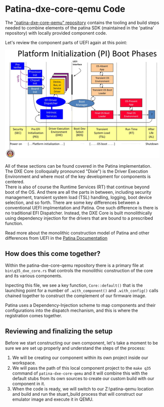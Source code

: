 # Patina-dxe-core-qemu Code
The ["patina-dxe-core-qemu" repository](https://github.com/OpenDevicePartnership/patina-dxe-core-qemu) contains the tooling and build steps needed to combine elements of the patina SDK (maintained in the 'patina' repository) with locally provided component code.

Let's review the component parts of UEFI again at this point:

![UEFI Diagram](./media/PI_Boot_Phases.jpg)

All of these sections can be found covered in the Patina implementation. 
The DXE Core (colloquially pronounced "Dixie") is the Driver Execution Environment and where most of the key development for components is centered.  
There is also of course the Runtime Services (RT) that continue beyond boot of the OS.
And there are all the parts in between, including security management, transient system load (TSL) handling, logging, boot device selection, and so forth.
There are some key differences between a conventional UEFI implmentation and Patina.
One such difference is there is no traditional EFI Dispatcher.  Instead, the DXE Core is built monolithically using dependency injection for the drivers that are bound to a prescribed function.

Read more about the monolithic construction model of Patina and other differences from UEFI in the [Patina Documentation](https://sturdy-adventure-nv32gqw.pages.github.io/component/interface.html)

## How does this come together?
Within the patina-dxe-core-qemu repository there is a primary file at `bin\q35_dxe_core.rs` that controls the monolithic construction of the core and its various components. 

Inpecting this file, we see a key function, `Core::default()` that is the launching point for a number of `.with_component()` and `.with_config()` calls chained together to construct the complement of our firmware image.

Patina uses a Dependency-Injection scheme to map components and their configurations into the dispatch mechanism, and this is where the registration comes together.

## Reviewing and finalizing the setup 
Before we start constructing our own component, let's take a moment to be sure we are set up properly and understand the steps of the process:

1. We will be creating our component within its own project inside our workspace.  
1. We will pass the path of this local component project to the `make q35` command of `patina-dxe-core-qemu` and it will combine this with the default stubs from its own sources to create our custom build with our component in it.
2. When the code is ready, we will switch to our Z:\patina-qemu location  and build and run the stuart_build process that will construct our emulator image and execute it in QEMU.


